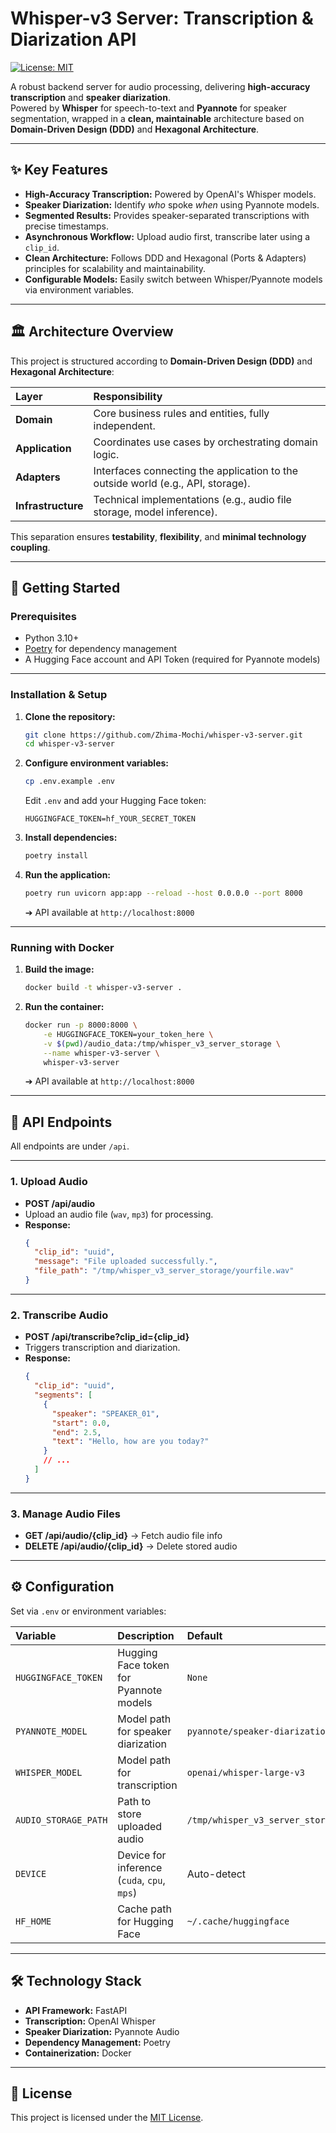 # Whisper-v3 Server: Transcription & Diarization API

[![License: MIT](https://img.shields.io/badge/License-MIT-yellow.svg)](https://opensource.org/licenses/MIT)

A robust backend server for audio processing, delivering **high-accuracy transcription** and **speaker diarization**.  
Powered by **Whisper** for speech-to-text and **Pyannote** for speaker segmentation, wrapped in a **clean, maintainable** architecture based on **Domain-Driven Design (DDD)** and **Hexagonal Architecture**.

---

## ✨ Key Features

- **High-Accuracy Transcription:** Powered by OpenAI's Whisper models.
- **Speaker Diarization:** Identify *who* spoke *when* using Pyannote models.
- **Segmented Results:** Provides speaker-separated transcriptions with precise timestamps.
- **Asynchronous Workflow:** Upload audio first, transcribe later using a `clip_id`.
- **Clean Architecture:** Follows DDD and Hexagonal (Ports & Adapters) principles for scalability and maintainability.
- **Configurable Models:** Easily switch between Whisper/Pyannote models via environment variables.

---

## 🏛️ Architecture Overview

This project is structured according to **Domain-Driven Design (DDD)** and **Hexagonal Architecture**:

| Layer | Responsibility |
|:-----|:---------------|
| **Domain** | Core business rules and entities, fully independent. |
| **Application** | Coordinates use cases by orchestrating domain logic. |
| **Adapters** | Interfaces connecting the application to the outside world (e.g., API, storage). |
| **Infrastructure** | Technical implementations (e.g., audio file storage, model inference). |

This separation ensures **testability**, **flexibility**, and **minimal technology coupling**.

---

## 🚀 Getting Started

### Prerequisites

- Python 3.10+
- [Poetry](https://python-poetry.org/) for dependency management
- A Hugging Face account and API Token (required for Pyannote models)

---

### Installation & Setup

1. **Clone the repository:**
    ```bash
    git clone https://github.com/Zhima-Mochi/whisper-v3-server.git
    cd whisper-v3-server
    ```

2. **Configure environment variables:**
    ```bash
    cp .env.example .env
    ```
    Edit `.env` and add your Hugging Face token:
    ```dotenv
    HUGGINGFACE_TOKEN=hf_YOUR_SECRET_TOKEN
    ```

3. **Install dependencies:**
    ```bash
    poetry install
    ```

4. **Run the application:**
    ```bash
    poetry run uvicorn app:app --reload --host 0.0.0.0 --port 8000
    ```
    ➔ API available at `http://localhost:8000`

---

### Running with Docker

1. **Build the image:**
    ```bash
    docker build -t whisper-v3-server .
    ```

2. **Run the container:**
    ```bash
    docker run -p 8000:8000 \
        -e HUGGINGFACE_TOKEN=your_token_here \
        -v $(pwd)/audio_data:/tmp/whisper_v3_server_storage \
        --name whisper-v3-server \
        whisper-v3-server
    ```
    ➔ API available at `http://localhost:8000`

---

## 📡 API Endpoints

All endpoints are under `/api`.

---

### 1. Upload Audio

- **POST /api/audio**
- Upload an audio file (`wav`, `mp3`) for processing.
- **Response:**
    ```json
    {
      "clip_id": "uuid",
      "message": "File uploaded successfully.",
      "file_path": "/tmp/whisper_v3_server_storage/yourfile.wav"
    }
    ```

---

### 2. Transcribe Audio

- **POST /api/transcribe?clip_id={clip_id}**
- Triggers transcription and diarization.
- **Response:**
    ```json
    {
      "clip_id": "uuid",
      "segments": [
        {
          "speaker": "SPEAKER_01",
          "start": 0.0,
          "end": 2.5,
          "text": "Hello, how are you today?"
        }
        // ...
      ]
    }
    ```

---

### 3. Manage Audio Files

- **GET /api/audio/{clip_id}** → Fetch audio file info
- **DELETE /api/audio/{clip_id}** → Delete stored audio

---

## ⚙️ Configuration

Set via `.env` or environment variables:

| Variable | Description | Default | Required |
|:---------|:-------------|:--------|:--------|
| `HUGGINGFACE_TOKEN` | Hugging Face token for Pyannote models | `None` | ✅ |
| `PYANNOTE_MODEL` | Model path for speaker diarization | `pyannote/speaker-diarization` | |
| `WHISPER_MODEL` | Model path for transcription | `openai/whisper-large-v3` | |
| `AUDIO_STORAGE_PATH` | Path to store uploaded audio | `/tmp/whisper_v3_server_storage` | |
| `DEVICE` | Device for inference (`cuda`, `cpu`, `mps`) | Auto-detect | |
| `HF_HOME` | Cache path for Hugging Face | `~/.cache/huggingface` | |

---

## 🛠️ Technology Stack

- **API Framework:** FastAPI
- **Transcription:** OpenAI Whisper
- **Speaker Diarization:** Pyannote Audio
- **Dependency Management:** Poetry
- **Containerization:** Docker

---

## 📜 License

This project is licensed under the [MIT License](https://opensource.org/licenses/MIT).
